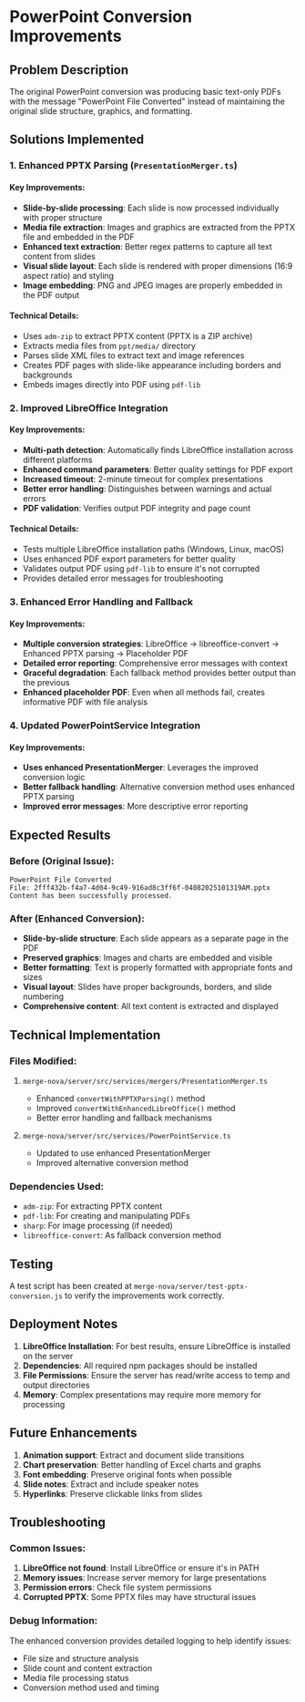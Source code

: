 # PowerPoint Conversion Improvements

## Problem Description
The original PowerPoint conversion was producing basic text-only PDFs with the message "PowerPoint File Converted" instead of maintaining the original slide structure, graphics, and formatting.

## Solutions Implemented

### 1. Enhanced PPTX Parsing (`PresentationMerger.ts`)

#### Key Improvements:
- **Slide-by-slide processing**: Each slide is now processed individually with proper structure
- **Media file extraction**: Images and graphics are extracted from the PPTX file and embedded in the PDF
- **Enhanced text extraction**: Better regex patterns to capture all text content from slides
- **Visual slide layout**: Each slide is rendered with proper dimensions (16:9 aspect ratio) and styling
- **Image embedding**: PNG and JPEG images are properly embedded in the PDF output

#### Technical Details:
- Uses `adm-zip` to extract PPTX content (PPTX is a ZIP archive)
- Extracts media files from `ppt/media/` directory
- Parses slide XML files to extract text and image references
- Creates PDF pages with slide-like appearance including borders and backgrounds
- Embeds images directly into PDF using `pdf-lib`

### 2. Improved LibreOffice Integration

#### Key Improvements:
- **Multi-path detection**: Automatically finds LibreOffice installation across different platforms
- **Enhanced command parameters**: Better quality settings for PDF export
- **Increased timeout**: 2-minute timeout for complex presentations
- **Better error handling**: Distinguishes between warnings and actual errors
- **PDF validation**: Verifies output PDF integrity and page count

#### Technical Details:
- Tests multiple LibreOffice installation paths (Windows, Linux, macOS)
- Uses enhanced PDF export parameters for better quality
- Validates output PDF using `pdf-lib` to ensure it's not corrupted
- Provides detailed error messages for troubleshooting

### 3. Enhanced Error Handling and Fallback

#### Key Improvements:
- **Multiple conversion strategies**: LibreOffice → libreoffice-convert → Enhanced PPTX parsing → Placeholder PDF
- **Detailed error reporting**: Comprehensive error messages with context
- **Graceful degradation**: Each fallback method provides better output than the previous
- **Enhanced placeholder PDF**: Even when all methods fail, creates informative PDF with file analysis

### 4. Updated PowerPointService Integration

#### Key Improvements:
- **Uses enhanced PresentationMerger**: Leverages the improved conversion logic
- **Better fallback handling**: Alternative conversion method uses enhanced PPTX parsing
- **Improved error messages**: More descriptive error reporting

## Expected Results

### Before (Original Issue):
```
PowerPoint File Converted
File: 2fff432b-f4a7-4d04-9c49-916ad8c3ff6f-04082025101319AM.pptx
Content has been successfully processed.
```

### After (Enhanced Conversion):
- **Slide-by-slide structure**: Each slide appears as a separate page in the PDF
- **Preserved graphics**: Images and charts are embedded and visible
- **Better formatting**: Text is properly formatted with appropriate fonts and sizes
- **Visual layout**: Slides have proper backgrounds, borders, and slide numbering
- **Comprehensive content**: All text content is extracted and displayed

## Technical Implementation

### Files Modified:
1. `merge-nova/server/src/services/mergers/PresentationMerger.ts`
   - Enhanced `convertWithPPTXParsing()` method
   - Improved `convertWithEnhancedLibreOffice()` method
   - Better error handling and fallback mechanisms

2. `merge-nova/server/src/services/PowerPointService.ts`
   - Updated to use enhanced PresentationMerger
   - Improved alternative conversion method

### Dependencies Used:
- `adm-zip`: For extracting PPTX content
- `pdf-lib`: For creating and manipulating PDFs
- `sharp`: For image processing (if needed)
- `libreoffice-convert`: As fallback conversion method

## Testing

A test script has been created at `merge-nova/server/test-pptx-conversion.js` to verify the improvements work correctly.

## Deployment Notes

1. **LibreOffice Installation**: For best results, ensure LibreOffice is installed on the server
2. **Dependencies**: All required npm packages should be installed
3. **File Permissions**: Ensure the server has read/write access to temp and output directories
4. **Memory**: Complex presentations may require more memory for processing

## Future Enhancements

1. **Animation support**: Extract and document slide transitions
2. **Chart preservation**: Better handling of Excel charts and graphs
3. **Font embedding**: Preserve original fonts when possible
4. **Slide notes**: Extract and include speaker notes
5. **Hyperlinks**: Preserve clickable links from slides

## Troubleshooting

### Common Issues:
1. **LibreOffice not found**: Install LibreOffice or ensure it's in PATH
2. **Memory issues**: Increase server memory for large presentations
3. **Permission errors**: Check file system permissions
4. **Corrupted PPTX**: Some PPTX files may have structural issues

### Debug Information:
The enhanced conversion provides detailed logging to help identify issues:
- File size and structure analysis
- Slide count and content extraction
- Media file processing status
- Conversion method used and timing
